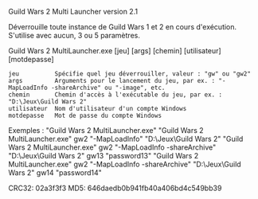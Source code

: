 Guild Wars 2 Multi Launcher version 2.1

Déverrouille toute instance de Guild Wars 1 et 2 en cours d'exécution.
S'utilise avec aucun, 3 ou 5 paramètres.

Guild Wars 2 MultiLauncher.exe [jeu] [args] [chemin] [utilisateur] [motdepasse]

    jeu          Spécifie quel jeu déverrouiller, valeur : "gw" ou "gw2"
    args         Arguments pour le lancement du jeu, par ex. : "-MapLoadInfo -shareArchive" ou "-image", etc.
    chemin       Chemin d'accès à l'exécutable du jeu, par ex. : "D:\Jeux\Guild Wars 2"
    utilisateur  Nom d'utilisateur d'un compte Windows
    motdepasse   Mot de passe du compte Windows

Exemples :
"Guild Wars 2 MultiLauncher.exe"
"Guild Wars 2 MultiLauncher.exe" gw2 "-MapLoadInfo" "D:\Jeux\Guild Wars 2"
"Guild Wars 2 MultiLauncher.exe" gw2 "-MapLoadInfo -shareArchive" "D:\Jeux\Guild Wars 2" gw13 "password13"
"Guild Wars 2 MultiLauncher.exe" gw2 "-MapLoadInfo -shareArchive" "D:\Jeux\Guild Wars 2" gw14 "password14"

CRC32: 02a3f3f3
MD5: 646daedb0b941fb40a406bd4c549bb39
